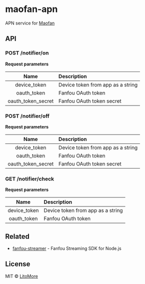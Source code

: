 # maofan-apn

APN service for [Maofan](https://itunes.apple.com/us/app/%E7%8C%AB%E9%A5%AD/id1071730189)

## API

### POST /notifier/on

**Request parameters**

| Name | Description |
| :-: | :-- |
| device_token | Device token from app as a string |
| oauth_token | Fanfou OAuth token |
| oauth_token_secret | Fanfou OAuth token secret |

### POST /notifier/off

**Request parameters**

| Name | Description |
| :-: | :-- |
| device_token | Device token from app as a string |
| oauth_token | Fanfou OAuth token |
| oauth_token_secret | Fanfou OAuth token secret |

### GET /notifier/check

**Request parameters**

| Name | Description |
| :-: | :-- |
| device_token | Device token from app as a string |
| oauth_token | Fanfou OAuth token |

## Related

- [fanfou-streamer](https://github.com/LitoMore/fanfou-streamer) - Fanfou Streaming SDK for Node.js

## License

MIT © [LitoMore](https://github.com/LitoMore)
